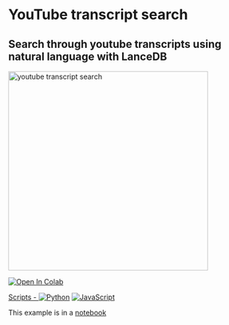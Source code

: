 # YouTube transcript search

## Search through youtube transcripts using natural language with LanceDB

<img id="splash" width="400" alt="youtube transcript search" src="https://user-images.githubusercontent.com/917119/236965568-def7394d-171c-45f2-939d-8edfeaadd88c.png">


<a href="https://colab.research.google.com/github/lancedb/vectordb-recipes/blob/main/examples/youtube_bot/main.ipynb"><img src="https://colab.research.google.com/assets/colab-badge.svg" alt="Open In Colab">

Scripts - [![Python](https://img.shields.io/badge/python-3670A0?style=for-the-badge&logo=python&logoColor=ffdd54)](https://github.com/lancedb/vectordb-recipesexamples/youtube_bot/main.py)  [![JavaScript](https://img.shields.io/badge/javascript-%23323330.svg?style=for-the-badge&logo=javascript&logoColor=%23F7DF1E)](https://github.com/lancedb/vectordb-recipes/examples/youtube_bot/index.js)


This example is in a [notebook](https://github.com/lancedb/lancedb/blob/main/docs/src/notebooks/youtube_transcript_search.ipynb)

